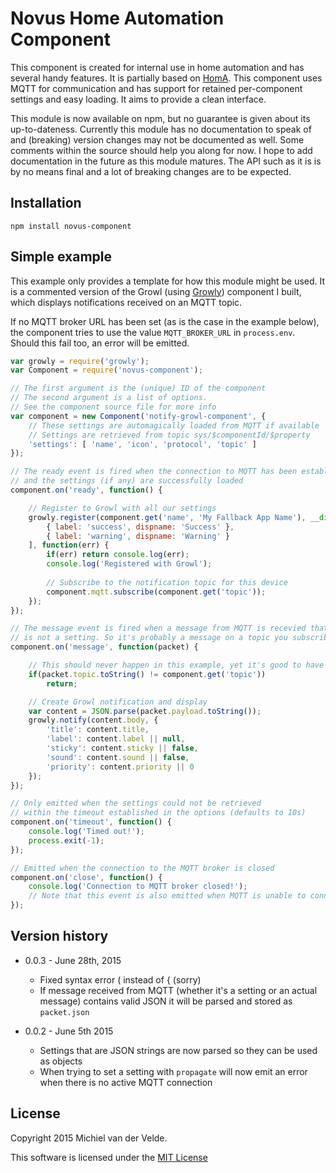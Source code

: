 # Novus Home Automation Component

This component is created for internal use in home automation and has several handy features. It is partially based on [HomA](https://github.com/binarybucks/homA). This component uses MQTT for communication and has support for retained per-component settings and easy loading. It aims to provide a clean interface.

This module is now available on npm, but no guarantee is given about its up-to-dateness. Currently this module has no documentation to speak of and (breaking) version changes may not be documented as well. Some comments within the source should help you along for now. I hope to add documentation in the future as this module matures. The API such as it is is by no means final and a lot of breaking changes are to be expected.

## Installation

	npm install novus-component

## Simple example

This example only provides a template for how this module might be used. It is a commented version of the Growl (using [Growly](https://github.com/theabraham/growly/)) component I built, which displays notifications received on an MQTT topic.

If no MQTT broker URL has been set (as is the case in the example below), the component tries to use the value `MQTT_BROKER_URL` in `process.env`. Should this fail too, an error will be emitted.

```js
var growly = require('growly');
var Component = require('novus-component');

// The first argument is the (unique) ID of the component
// The second argument is a list of options.
// See the component source file for more info
var component = new Component('notify-growl-component', {
	// These settings are automagically loaded from MQTT if available
	// Settings are retrieved from topic sys/$componentId/$property
	'settings': [ 'name', 'icon', 'protocol', 'topic' ]
});

// The ready event is fired when the connection to MQTT has been established
// and the settings (if any) are successfully loaded
component.on('ready', function() {

	// Register to Growl with all our settings
	growly.register(component.get('name', 'My Fallback App Name'), __dirname + '/' + component.get('icon'), [
		{ label: 'success', dispname: 'Success' },
		{ label: 'warning', dispname: 'Warning' }
	], function(err) {
		if(err) return console.log(err);
		console.log('Registered with Growl');
	
		// Subscribe to the notification topic for this device
		component.mqtt.subscribe(component.get('topic'));
	});
});

// The message event is fired when a message from MQTT is recevied that
// is not a setting. So it's probably a message on a topic you subscribed to
component.on('message', function(packet) {

	// This should never happen in this example, yet it's good to have a failsafe
	if(packet.topic.toString() != component.get('topic'))
		return;

	// Create Growl notification and display
	var content = JSON.parse(packet.payload.toString());
	growly.notify(content.body, {
		'title': content.title,
		'label': content.label || null,
		'sticky': content.sticky || false,
		'sound': content.sound || false,
		'priority': content.priority || 0
	});
});

// Only emitted when the settings could not be retrieved
// within the timeout established in the options (defaults to 10s)
component.on('timeout', function() {
	console.log('Timed out!');
	process.exit(-1);
});

// Emitted when the connection to the MQTT broker is closed
component.on('close', function() {
	console.log('Connection to MQTT broker closed!');
	// Note that this event is also emitted when MQTT is unable to connect to the broker
});
```

## Version history

* 0.0.3 - June 28th, 2015
  * Fixed syntax error ( instead of { (sorry)
  * If message received from MQTT (whether it's a setting or an actual message) contains valid JSON it will be parsed and stored as ``packet.json``

* 0.0.2 - June 5th 2015
  * Settings that are JSON strings are now parsed so they can be used as objects
  * When trying to set a setting with `propagate` will now emit an error when there is no active MQTT connection

## License

Copyright 2015 Michiel van der Velde.

This software is licensed under the [MIT License](https://github.com/MichielvdVelde/novus-component/blob/master/LICENSE)